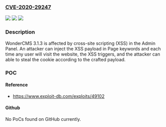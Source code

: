 ### [CVE-2020-29247](https://cve.mitre.org/cgi-bin/cvename.cgi?name=CVE-2020-29247)
![](https://img.shields.io/static/v1?label=Product&message=n%2Fa&color=blue)
![](https://img.shields.io/static/v1?label=Version&message=n%2Fa&color=blue)
![](https://img.shields.io/static/v1?label=Vulnerability&message=n%2Fa&color=brighgreen)

### Description

WonderCMS 3.1.3 is affected by cross-site scripting (XSS) in the Admin Panel. An attacker can inject the XSS payload in Page keywords and each time any user will visit the website, the XSS triggers, and the attacker can able to steal the cookie according to the crafted payload.

### POC

#### Reference
- https://www.exploit-db.com/exploits/49102

#### Github
No PoCs found on GitHub currently.

